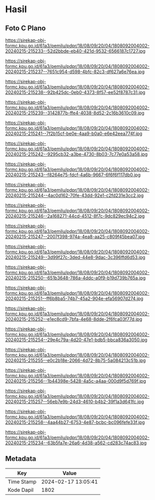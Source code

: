 # Hasil

## Foto C Plano

https://sirekap-obj-formc.kpu.go.id/61a3/pemilu/pdpr/18/08/09/20/04/1808092004002-20240215-215233--52d2bbde-eb40-421d-9532-6566187c1727.jpg

https://sirekap-obj-formc.kpu.go.id/61a3/pemilu/pdpr/18/08/09/20/04/1808092004002-20240215-215237--7651c954-d598-4bfc-82c3-df627a6e76ea.jpg

https://sirekap-obj-formc.kpu.go.id/61a3/pemilu/pdpr/18/08/09/20/04/1808092004002-20240215-215238--92b425dc-0eb0-4373-8f57-ee52f8787c31.jpg

https://sirekap-obj-formc.kpu.go.id/61a3/pemilu/pdpr/18/08/09/20/04/1808092004002-20240215-215239--3142877b-ffe4-4038-8d52-2c16b3610c09.jpg

https://sirekap-obj-formc.kpu.go.id/61a3/pemilu/pdpr/18/08/09/20/04/1808092004002-20240215-215241--7f2b15cf-be0e-4aa9-b0a0-e6e42eea774f.jpg

https://sirekap-obj-formc.kpu.go.id/61a3/pemilu/pdpr/18/08/09/20/04/1808092004002-20240215-215242--9295cb32-a3be-4730-8b03-7c77e0a53a58.jpg

https://sirekap-obj-formc.kpu.go.id/61a3/pemilu/pdpr/18/08/09/20/04/1808092004002-20240215-215243--f8264e75-fdcf-4a6b-9667-6f6f6f117db0.jpg

https://sirekap-obj-formc.kpu.go.id/61a3/pemilu/pdpr/18/08/09/20/04/1808092004002-20240215-215244--4ac0d162-70fe-43dd-92e1-c2fd231e3cc2.jpg

https://sirekap-obj-formc.kpu.go.id/61a3/pemilu/pdpr/18/08/09/20/04/1808092004002-20240215-215246--2a168271-44cd-4512-8f7c-9dc829ec94c2.jpg

https://sirekap-obj-formc.kpu.go.id/61a3/pemilu/pdpr/18/08/09/20/04/1808092004002-20240215-215247--2007f398-974a-4ea8-aa25-c809f45bea07.jpg

https://sirekap-obj-formc.kpu.go.id/61a3/pemilu/pdpr/18/08/09/20/04/1808092004002-20240215-215249--3d99f27c-3ded-44e8-9dac-3c396ffd6d53.jpg

https://sirekap-obj-formc.kpu.go.id/61a3/pemilu/pdpr/18/08/09/20/04/1808092004002-20240215-215250--651b3648-786a-4ddc-a0f9-b19d739b765a.jpg

https://sirekap-obj-formc.kpu.go.id/61a3/pemilu/pdpr/18/08/09/20/04/1808092004002-20240215-215251--ff6b8ba5-74b7-45a2-904e-efa56907d274.jpg

https://sirekap-obj-formc.kpu.go.id/61a3/pemilu/pdpr/18/08/09/20/04/1808092004002-20240215-215252--e1ec8cd9-7bfa-4e68-8dde-2f6fca03f77d.jpg

https://sirekap-obj-formc.kpu.go.id/61a3/pemilu/pdpr/18/08/09/20/04/1808092004002-20240215-215254--29e4c79a-4d20-47e1-bdb5-bbca836a3050.jpg

https://sirekap-obj-formc.kpu.go.id/61a3/pemilu/pdpr/18/08/09/20/04/1808092004002-20240215-215255--e0c2b18e-2066-4d72-8b75-5a084213c51b.jpg

https://sirekap-obj-formc.kpu.go.id/61a3/pemilu/pdpr/18/08/09/20/04/1808092004002-20240215-215256--1b44398e-5428-4a5c-a4aa-000d9f5d769f.jpg

https://sirekap-obj-formc.kpu.go.id/61a3/pemilu/pdpr/18/08/09/20/04/1808092004002-20240215-215257--56eb7e9b-24d3-4610-b4b2-39f1a3d641fc.jpg

https://sirekap-obj-formc.kpu.go.id/61a3/pemilu/pdpr/18/08/09/20/04/1808092004002-20240215-215258--4aa44b27-6753-4e87-bcbc-bc096fefe33f.jpg

https://sirekap-obj-formc.kpu.go.id/61a3/pemilu/pdpr/18/08/09/20/04/1808092004002-20240215-215234--63b5fa7e-26a6-4d38-a562-cd283c74ac83.jpg


## Metadata

| Key        | Value               |
| ---------- | ------------------- |
| Time Stamp | 2024-02-17 13:05:41 |
| Kode Dapil | 1802                |



